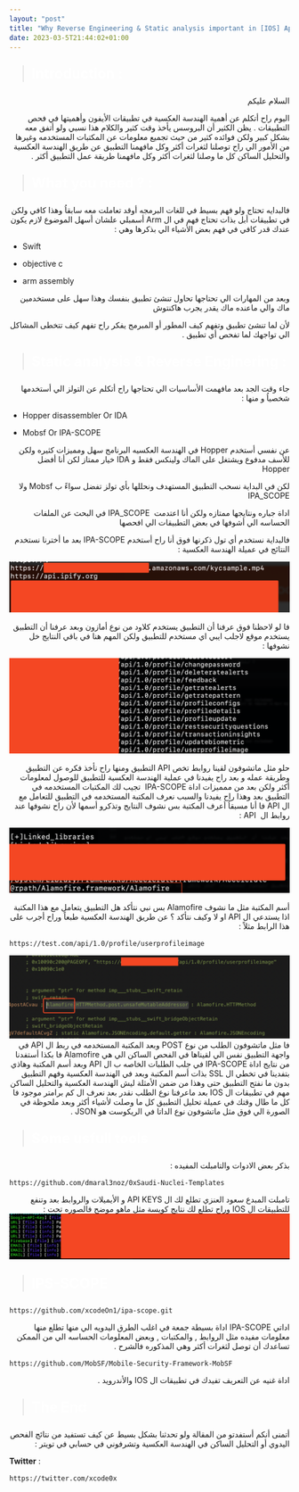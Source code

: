```yaml
---
layout: "post"
title: "Why Reverse Engineering & Static analysis important in [IOS] Apps"
date: 2023-03-5T21:44:02+01:00
---
```


> <html><body><b><p style="color:#ffffff;font-size:25px">Introduction :</p></b></body></html>
<div dir="rtl" align="right">
السلام عليكم 

اليوم راح أتكلم عن أهمية الهندسة العكسية في تطبيقات الأيفون وأهميتها في فحص التطبيقات .
يظن الكثير أن البروسس يأخذ وقت كثير والكلام هذا نسبي ولو أتفق معه بشكل كبير ولكن فوائده كثير من حيث تجميع معلومات   عن المكتبات المستخدمه وغيرها من الأمور الي راح توصلنا لثغرات أكثر وكل مافهمنا التطبيق عن طريق الهندسة العكسية والتحليل الساكن كل ما وصلنا لثغرات أكثر وكل مافهمنا طريقة عمل التطبيق أكثر .
</div>

> <html><body><b><p style="color:#ffffff;font-size:25px">What you need ? :</p></b></body></html>

<div dir="rtl" align="right">

فالبدايه تحتاج ولو فهم بسيط في للغات البرمجه أوقد تعاملت معه سابقاُ وهذا كافي 
ولكن في تطبيقات أبل بذات تحتاج فهم  في ال Arm  أسمبلي
علشان أسهل الموضوع لازم يكون عندك قدر كافي في فهم بعض الأشياء الي بذكرها وهي :

</div>

- Swift

- objective c

- arm assembly

<div dir="rtl" align="right">

وبعد من المهارات الي تحتاجها تحاول تنشئ تطبيق  بنفسك وهذا سهل على مستخدمين ماك والي ماعنده ماك يقدر يجرب هاكنتوش 

لأن لما تنشئ تطبيق وتفهم كيف المطور أو المبرمج يفكر راح تفهم كيف تتخطى المشاكل الي تواجهك لما تفحص أي تطبيق .

</div>

> <html><body><b><p style="color:#ffffff;font-size:25px">Static analysis & Reverse Enginering :</p></b></body></html>

<div dir="rtl" align="right">

جاء وقت الجد بعد مافهمت الأساسيات الي تحتاجها راح أتكلم عن التولز الي أستخدمها شخصياُ و منها :

</div>

- Hopper disassembler Or IDA

- Mobsf Or IPA-SCOPE

<div dir="rtl" align="right">

عن نفسي أستخدم Hopper في الهندسة العكسيه البرنامج سهل ومميزات كثيره 
ولكن للأسف مدفوع ويشتغل على الماك ولينكس فقط و IDA خيار ممتاز لكن أنا أفضل Hopper 

لكن في البداية نسحب التطبيق المستهدف ونحللها بأي تولز تفضل سواءً ب Mobsf ولا IPA_SCOPE 

 اداة جباره ونتايجها ممتازه ولكن أنا اعتدمت   IPA_SCOPE في  البحث عن  الملفات الحساسه الي أشوفها في بعض التطبيقات الي افحصها 

فالبداية نستخدم أي تول ذكرنها فوق أنا راح أستخدم IPA-SCOPE بعد ما أخترنا نستخدم النتائج في عميلة الهندسة العكسية :

<img src="/img/SCR-20230307-kmon.png" alt="centered image" />

فا لو لاحظنا فوق عرفنا أن التطبيق يستخدم كلاود من نوع أمازون وبعد عرفنا أن التطبيق يستخدم موقع لاجلب ايبي اي مستخدم للتطبيق ولكن المهم هنا في باقي النتايج خل نشوفها :

<img src="/img/SCR-20230307-kown.png" alt="centered image" />

حلو مثل ماتشوفون لقينا روابط تخص API التطبيق ومنها راح نأخذ فكره عن التطبيق وطريقة عمله و بعد راح يفيدنا في عملية الهندسة العكسية للتطبيق للوصول لمعلومات أكثر ولكن بعد من ممميزات اداة IPA-SCOPE  تجيب لك المكتبات المستخدمه في التطبيق بعد وهذا راح يفيدنا والسبب نعرف المكتبة المستخدمه في التطبيق للتعامل مع ال API فا أنا مسبقاُ أعرف المكتبة بس نشوف النتايج وتذكرو أسمها لأن راح نشوفها عند روابط ال  API :

<img src="/img/SCR-20230307-krsc.png" alt="centered image" />

أسم المكتبة مثل ما نشوف Alamofire بس نبي نتأكد هل التطبيق يتعامل مع هذا المكتبة اذا يستدعي ال API او لا وكيف نتأكد ؟ عن طريق الهندسة العكسية طبعاً وراح أجرب على هذا الرابط مثلاً :


</div>

```
https://test.com/api/1.0/profile/userprofileimage

```
<img src="/img/SCR-20230307-kwqk.png" alt="centered image" />

<div dir="rtl" align="right">
فا مثل ماتشوفون الطلب من نوع POST وبعد المكتبة المستخدمه في ربط ال API في واجهة التطبيق نفس الي لقيناها في الفحص الساكن الي هي Alamofire فا بكذا أستفدنا من نتايج اداة IPA-SCOPE في جلب الطلبات الخاصه ب ال API وبعد أسم المكتبة وهاذي بتفدينا في تخطي ال SSL بذات أسم المكتبة وبعد في الهندسة العكسية وفهم التطبيق بدون ما نفتح التطبيق حتى وهذا من ضمن الأمثلة ليش الهندسة العكسية والتحليل الساكن مهم في تطبيقات ال IOS بعد ماعرفنا نوع الطلب نقدر بعد نعرف ال كم برامتر موجود فا كل ما طال وقتك في عميلة تحليل التطبيق كل ما وصلت لأشياء أكثر وبعد ملحوظة في الصورة الي فوق مثل ماتشوفون نوع الداتا في الريكوست هو JSON .
</div>

> <html><body><b><p style="color:#ffffff;font-size:25px">Some usfull tools</p></b></body></html>

<div dir="rtl" align="right">
بذكر بعض الادوات والتامبلت المفيده :

</div>

```
https://github.com/dmaral3noz/0xSaudi-Nuclei-Templates

```
<div dir="rtl" align="right">
تامبلت المبدع سعود العنزي تطلع لك ال API KEYS و الأيميلات والروابط بعد وتنفع للتطبيقات ال IOS وراح تطلع لك نتايج كويسة مثل ماهو موضح فالصوره تحت :
<img src="/img/SCR-20230309-csqb.png" alt="centered image" />

</div>

> <html><body><b><p style="color:#ffffff;font-size:25px">IPS-SCOPE</p></b></body></html>

```
https://github.com/xcodeOn1/ipa-scope.git

```
<div dir="rtl" align="right">
اداتي IPA-SCOPE اداة بسيطة جمعة في اغلب الطرق اليدويه الي منها تطلع منها معلومات مفيده مثل الروابط , والمكتبات , وبعض المعلومات الحساسه الي من الممكن تساعدك أن توصل لثغرات أكثر وهي المذكوره فالشرح .

</div>

```
https://github.com/MobSF/Mobile-Security-Framework-MobSF

```

<div dir="rtl" align="right">
اداة غنيه عن التعريف تفيدك في تطبيقات ال IOS والأندرويد .
</div>

> <html><body><b><p style="color:#ffffff;font-size:25px">The End</p></b></body></html>

<div dir="rtl" align="right">
أتمنى أنكم أستفدتو من المقالة ولو تحدثنا بشكل بسيط عن كيف تستفيد من نتائج الفحص اليدوي أو التحليل الساكن في الهندسة العكسية وتشرفوني في حسابي في تويتر :

</div>

**Twitter** :

```
https://twitter.com/xcode0x
```
